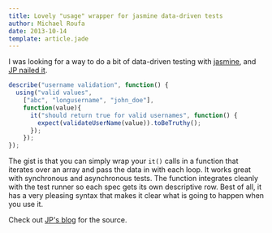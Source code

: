 ```yaml
---
title: Lovely "usage" wrapper for jasmine data-driven tests
author: Michael Roufa
date: 2013-10-14
template: article.jade
---
```


I was looking for a way to do a bit of data-driven testing with [jasmine](http://pivotal.github.io/jasmine/), and [JP nailed it](http://blog.jphpsf.com/2012/08/30/drying-up-your-javascript-jasmine-tests).

```javascript
describe("username validation", function() {
  using("valid values", 
    ["abc", "longusername", "john_doe"], 
    function(value){
      it("should return true for valid usernames", function() {
        expect(validateUserName(value)).toBeTruthy();
      });
    });
});
```

The gist is that you can simply wrap your `it()` calls in a function that iterates over an array and pass the data in with each loop. It works great with synchronous and asynchronous tests. The function integrates cleanly with the test runner so each spec gets its own descriptive row. Best of all, it has a very pleasing syntax that makes it clear what is going to happen when you use it.

Check out [JP's blog](http://blog.jphpsf.com/2012/08/30/drying-up-your-javascript-jasmine-tests) for the source.